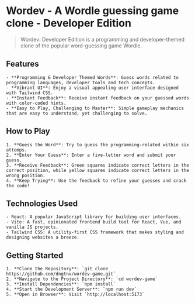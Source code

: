 # Wordev - A Wordle guessing game clone - Developer Edition

> Wordev: Developer Edition is a programming and developer-themed clone of the popular word-guessing game Wordle.

## Features

    - **Programming & Developer Themed Words**: Guess words related to programming languages, developer tools and tech concepts.
    - **Vibrant UI**: Enjoy a visual appealing user interface designed with Tailwind CSS.
    - **Instant Feedback**: Receive instant feedback on your guessed words with color-coded hints.
    - **Easy to Play, Challenging to Master**: Simple gameplay mechanics that are easy to understand, yet challenging to solve.

## How to Play

    1. **Guess the Word**: Try to guess the programming-related within six attemps.
    2. **Enter Your Guess**: Enter a five-letter word and submit your guess.
    3. **Receive Feedback**: Green squares indicate correct letters in the correct position, while yellow squares indicate correct letters in the wrong position.
    4. **Keep Trying**: Use the feedback to refine your guesses and crack the code!

## Technologies Used

    - React: A popular JavaScript library for building user interfaces.
    - Vite: A fast, opinionated frontend build tool for React, Vue, and vanilla JS projects.
    - Tailwind CSS: A utility-first CSS framework that makes styling and designing websites a breeze.

## Getting Started

    1. **Clone the Repository**: `git clone https://github.com/dngtnv/wordev-game.git`
    2. **Navigate to the Project Directory**: `cd wordev-game`
    3. **Install Dependencies**: `npm install`
    4. **Start the Development Server**: `npm run dev`
    5. **Open in Browser**: Visit `http://localhost:5173`
